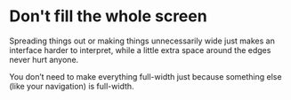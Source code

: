 # Don't fill the whole screen

Spreading things out or making things unnecessarily wide just makes an interface harder to interpret, while a little extra space around the edges never hurt anyone.

You don’t need to make everything full-width just because something else (like your navigation) is full-width.
